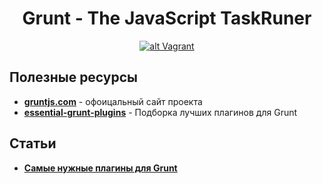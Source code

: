 <h1 align="center">
  <a  href="#grunt"
      class="anchor"
      name="grunt"><span class="mini-icon mini-icon-link"></span></a>
  Grunt - The JavaScript TaskRuner
</h1>

<p align="center">
  <a href="https://github.com/uran1980/web-dev-blog/blob/master/JavaScript/Grunt/README.md">
    <img  style="max-width:100%;"
          alt="alt Vagrant"
          src="https://raw.github.com/uran1980/web-dev-blog/master/JavaScript/Grunt/images/grunt-logo.svg" />
  </a>
</p>

## Полезные ресурсы
* **[gruntjs.com](http://gruntjs.com/)** - офоицальный сайт проекта
* **[essential-grunt-plugins](https://github.com/Pestov/essential-grunt-plugins)** - Подборка лучших плагинов для Grunt

## Статьи
* **[Самые нужные плагины для Grunt](http://habrahabr.ru/post/251157/)**